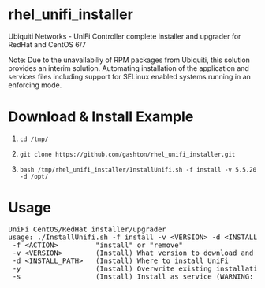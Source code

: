 # rhel_unifi_installer
Ubiquiti Networks - UniFi Controller complete installer and upgrader for RedHat and CentOS 6/7

Note: Due to the unavailabiliy of RPM packages from Ubiquiti, this solution provides an interim solution. Automating installation of the application and services files including support for SELinux enabled systems running in an enforcing mode.

# Download & Install Example

1. `cd /tmp/`

2. `git clone https://github.com/gashton/rhel_unifi_installer.git`

3. `bash /tmp/rhel_unifi_installer/InstallUnifi.sh -f install -v 5.5.20 -d /opt/`

# Usage

<pre>
UniFi CentOS/RedHat installer/upgrader
usage: ./InstallUnifi.sh -f install -v &lt;VERSION&gt; -d &lt;INSTALL_PATH&gt; {-y} {-s} | -f remove
 -f &lt;ACTION&gt;         "install" or "remove"
 -v &lt;VERSION&gt;        (Install) What version to download and install
 -d &lt;INSTALL_PATH&gt;   (Install) Where to install UniFi
 -y                  (Install) Overwrite existing installation (Data will be backed up and restored)
 -s                  (Install) Install as service (WARNING: This will overwrite any existing configuration)
</pre>
